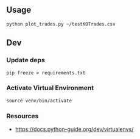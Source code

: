 ## Usage

```
python plot_trades.py ~/testKOTrades.csv
```

## Dev

### Update deps

```
pip freeze > requirements.txt
```

### Activate Virtual Environment

```
source venv/bin/activate
```

### Resources

 - https://docs.python-guide.org/dev/virtualenvs/
